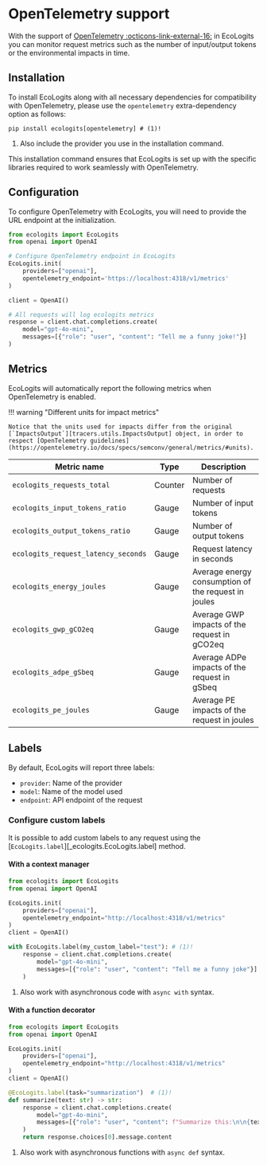 # OpenTelemetry support

With the support of [OpenTelemetry :octicons-link-external-16:](https://opentelemetry.io/) in EcoLogits you can monitor request metrics such as the number of input/output tokens or the environmental impacts in time.

## Installation

To install EcoLogits along with all necessary dependencies for compatibility with OpenTelemetry, please use the `opentelemetry` extra-dependency option as follows:

```shell
pip install ecologits[opentelemetry] # (1)!
```

1. Also include the provider you use in the installation command.

This installation command ensures that EcoLogits is set up with the specific libraries required to work seamlessly with OpenTelemetry.


## Configuration

To configure OpenTelemetry with EcoLogits, you will need to provide the URL endpoint at the initialization.

```python
from ecologits import EcoLogits
from openai import OpenAI

# Configure OpenTelemetry endpoint in EcoLogits
EcoLogits.init(
    providers=["openai"],
    opentelemetry_endpoint='https://localhost:4318/v1/metrics'
)

client = OpenAI()

# All requests will log ecologits metrics
response = client.chat.completions.create(
    model="gpt-4o-mini",
    messages=[{"role": "user", "content": "Tell me a funny joke!"}]
)
```


## Metrics

EcoLogits will automatically report the following metrics when OpenTelemetry is enabled. 

!!! warning "Different units for impact metrics"
    
    Notice that the units used for impacts differ from the original [`ImpactsOutput`][tracers.utils.ImpactsOutput] object, in order to respect [OpenTelemetry guidelines](https://opentelemetry.io/docs/specs/semconv/general/metrics/#units).


| Metric name                         | Type    | Description                                         |
|-------------------------------------|---------|-----------------------------------------------------|
| `ecologits_requests_total`          | Counter | Number of requests                                  |
| `ecologits_input_tokens_ratio`      | Gauge   | Number of input tokens                              |
| `ecologits_output_tokens_ratio`     | Gauge   | Number of output tokens                             |
| `ecologits_request_latency_seconds` | Gauge   | Request latency in seconds                          |
| `ecologits_energy_joules`           | Gauge   | Average energy consumption of the request in joules |
| `ecologits_gwp_gCO2eq`              | Gauge   | Average GWP impacts of the request in gCO2eq        |
| `ecologits_adpe_gSbeq`              | Gauge   | Average ADPe impacts of the request in gSbeq        |
| `ecologits_pe_joules`               | Gauge   | Average PE impacts of the request in joules         |


## Labels

By default, EcoLogits will report three labels:

- `provider`: Name of the provider
- `model`: Name of the model used
- `endpoint`: API endpoint of the request

### Configure custom labels

It is possible to add custom labels to any request using the [`EcoLogits.label`][_ecologits.EcoLogits.label] method.

#### With a context manager

```python hl_lines="10"
from ecologits import EcoLogits
from openai import OpenAI

EcoLogits.init(
    providers=["openai"], 
    opentelemetry_endpoint="http://localhost:4318/v1/metrics"
)
client = OpenAI()

with EcoLogits.label(my_custom_label="test"): # (1)! 
    response = client.chat.completions.create(
        model="gpt-4o-mini",
        messages=[{"role": "user", "content": "Tell me a funny joke"}]
    )
```

1. Also work with asynchronous code with `async with` syntax.

#### With a function decorator

```python hl_lines="10"
from ecologits import EcoLogits
from openai import OpenAI

EcoLogits.init(
    providers=["openai"], 
    opentelemetry_endpoint="http://localhost:4318/v1/metrics"
)
client = OpenAI()

@EcoLogits.label(task="summarization")  # (1)! 
def summarize(text: str) -> str:
    response = client.chat.completions.create(
        model="gpt-4o-mini",
        messages=[{"role": "user", "content": f"Summarize this:\n\n{text}"}]
    )
    return response.choices[0].message.content
```

1. Also work with asynchronous functions with `async def` syntax.
